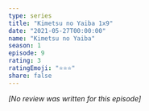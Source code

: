 ```yaml
---
type: series
title: "Kimetsu no Yaiba 1x9"
date: "2021-05-27T00:00:00"
name: "Kimetsu no Yaiba"
season: 1
episode: 9
rating: 3
ratingEmoji: "⭐️⭐️⭐️"
share: false
---
```


*[No review was written for this episode]*
